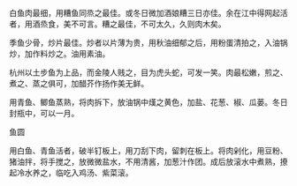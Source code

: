 白鱼肉最细，用糟鱼同烝之最佳。或冬日微加酒娘糟三日亦佳。余在江中得网起活者，用酒烝食，美不可言。糟之最佳，不可太久，久则肉木矣。

季鱼少骨，炒片最佳。炒者以片薄为贵，用秋油细郁之后，用粉蛋清拍之，入油锅炒，加作料炒之。油用素油。

杭州以土步鱼为上品，而金陵人贱之，目为虎头蛇，可发一笑。肉最松嫩，煎之、煮之、蒸之俱可，加醋芥作扬作美无鲜。

用青鱼、鲫鱼蒸熟，将肉拆下，放油锅中熯之黄色，加盐、花葱、椒、瓜蒌。冬日封瓶中，可以一月。

鱼圆

用白鱼、青鱼活者，破半钉板上，用刀刮下肉，留刺在板上。将肉剁化，用豆粉、猪油拌，将手搅之，放微微盐水，不用清酱，加葱汁作团。成后放滚水中煮熟，撩起冷水养之，临吃入鸡汤、紫菜滚。